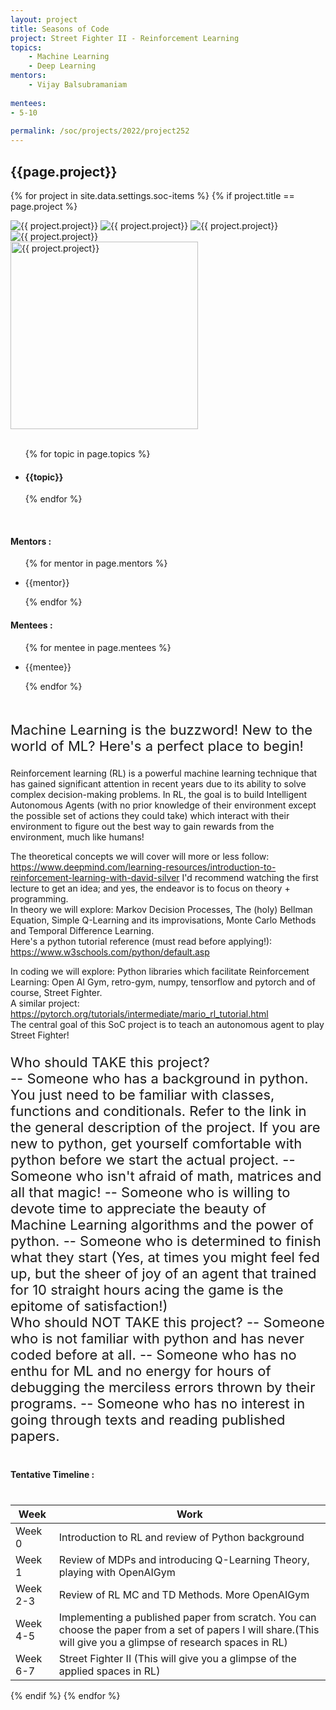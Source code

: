 ```yaml
---
layout: project
title: Seasons of Code
project: Street Fighter II - Reinforcement Learning
topics:
    - Machine Learning
    - Deep Learning
mentors:
    - Vijay Balsubramaniam    
    
mentees:
- 5-10
    
permalink: /soc/projects/2022/project252
---
```


<h2 class="display1 m-3 p-3 text-center project-title">{{page.project}}</h2>

{% for project in site.data.settings.soc-items %}
{% if project.title == page.project %}

<div class ="img-soc d-block"> 
    <img src="{{ site.baseurl }}/{{ project.image }}" alt="{{ project.project}}" class="image-1">
    <img src="{{ site.baseurl }}/{{ project.image }}" alt="{{ project.project}}" class="image-2">
    <img src="{{ site.baseurl }}/{{ project.image }}" alt="{{ project.project}}" class="image-3">
    <img src="{{ site.baseurl }}/{{ project.image }}" alt="{{ project.project}}" class="image-4">
</div>
<div class = "mobile-img-soc">
  <img src="{{ site.baseurl }}/{{ project.image }}"  width = "300" height="300" alt="{{ project.project}}" class="border rounded">
  </div>
<div >
    <br>
    <ul>
        {% for topic in page.topics %}
        <li><h4 class="text-primary text-center topics">{{topic}}</h4></li>
        {% endfor %}
    </ul>
    <br>
    <h4 class="display3  ">Mentors :</h4> 
    <ul>
        {% for mentor in page.mentors %}
        <li><p class="lead">{{mentor}}</p></li>
        {% endfor %}
    </ul>
    <h4 class="display3  ">Mentees :</h4> 
    <ul>
        {% for mentee in page.mentees %}
        <li><p class="lead">{{mentee}}</p></li>
        {% endfor %}
    </ul>
</div>
<div >
    <p class="display3 project-desc" style = "font-size:22px;" >
        <br>
       Machine Learning is the buzzword! New to the world of ML? Here's a perfect place to begin!

Reinforcement learning (RL) is a powerful machine learning technique that has gained significant attention in recent years due to its ability to solve complex decision-making problems. In RL, the goal is to build Intelligent Autonomous Agents (with no prior knowledge of their environment except the possible set of actions they could take) which interact with their environment to figure out the best way to gain rewards from the environment, much like humans!<br>

The theoretical concepts we will cover will more or less follow: 
https://www.deepmind.com/learning-resources/introduction-to-reinforcement-learning-with-david-silver
I'd recommend watching the first lecture to get an idea; and yes, the endeavor is to focus on theory + programming.
<br>
In theory we will explore:
Markov Decision Processes, The (holy) Bellman Equation, Simple Q-Learning and its improvisations, Monte Carlo Methods and Temporal Difference Learning.
<br>
Here's a python tutorial reference (must read before applying!):
https://www.w3schools.com/python/default.asp
<br>

In coding we will explore:
Python libraries which facilitate Reinforcement Learning: Open AI Gym, retro-gym, numpy, tensorflow and pytorch and of course, Street Fighter.
<br>
A similar project:
https://pytorch.org/tutorials/intermediate/mario_rl_tutorial.html
<br>
The central goal of this SoC project is to teach an autonomous agent to play Street Fighter! 
 <br>
</p>

<p class="display3 project-desc" style = "font-size:22px;" >
 Who should TAKE this project?<br>
-- Someone who has a background in python. You just need to be familiar with classes, functions and conditionals. Refer to the link in the general description of the project. If you are new to python, get yourself comfortable with python before we start the actual project.
-- Someone who isn't afraid of math, matrices and all that magic!
-- Someone who is willing to devote time to appreciate the beauty of Machine Learning algorithms and the power of python.
-- Someone who is determined to finish what they start (Yes, at times you might feel fed up, but the sheer of joy of an agent that trained for 10 straight hours acing the game is the epitome of satisfaction!)
<br>
Who should NOT TAKE this project?
-- Someone who is not familiar with python and has never coded before at all.
-- Someone who has no enthu for ML and no energy for hours of debugging the merciless errors thrown by their programs.
-- Someone who has no interest in going through texts and reading published papers.
</p>
</div>
<div class = "d-flex flex-wrap">
<div>
    <h4 class="display3" style="margin:40px 0px 40px 0px;">Tentative Timeline :</h4>
    <table class="table table-striped w-100">
    <thead>
        <tr>
        <th>Week</th>
        <th>Work</th>
        </tr>
    </thead>
    <tbody>
    <tr>
      <td  >Week 0</td>
      <td>Introduction to RL and review of Python background
  </td>
    </tr>
    <tr>
      <td>Week 1</td>
      <td>	Review of MDPs and introducing Q-Learning Theory, playing with OpenAIGym</td>
    </tr>
    <tr>
      <td>Week 2-3</td>
      <td> Review of RL MC and TD Methods. More OpenAIGym</td>
    </tr>
    <tr>
      <td>Week 4-5</td>
      <td> Implementing a published paper from scratch. You can choose the paper from a set of papers I will share.(This will give you a glimpse of research spaces in RL)</td>
    </tr>
    <tr>
      <td>Week 6-7</td>
      <td> Street Fighter II (This will give you a glimpse of the applied spaces in RL)</td>
    </tr>
    </tbody>
    </table>
</div>
</div>
{% endif %}
{% endfor %}
